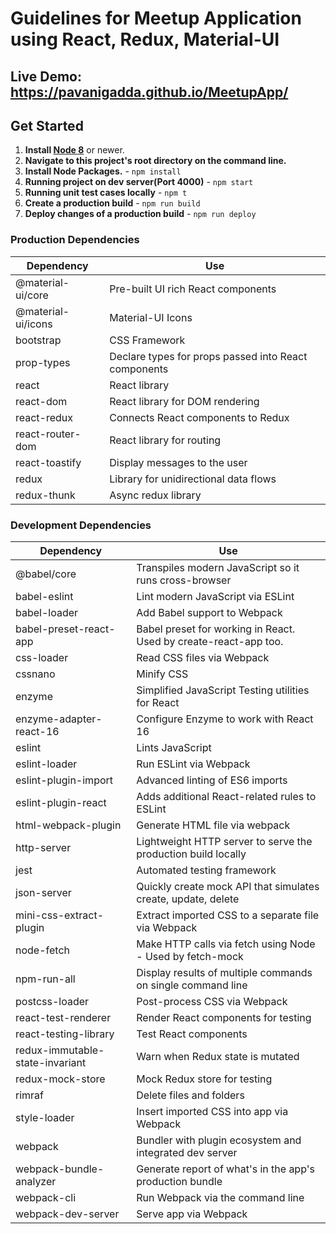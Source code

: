 # Guidelines for Meetup Application using React, Redux, Material-UI

## Live Demo: https://pavanigadda.github.io/MeetupApp/

## Get Started

1. **Install [Node 8](https://nodejs.org)** or newer.
2. **Navigate to this project's root directory on the command line.**
3. **Install Node Packages.** - `npm install`
4. **Running project on dev server(Port 4000)** - `npm start`
5. **Running unit test cases locally** - `npm t`
6. **Create a production build** - `npm run build`
7. **Deploy changes of a production build** - `npm run deploy`

### Production Dependencies

| **Dependency**     | **Use**                                              |
| ------------------ | ---------------------------------------------------- |
| @material-ui/core  | Pre-built UI rich React components                   |
| @material-ui/icons | Material-UI Icons                                    |
| bootstrap          | CSS Framework                                        |
| prop-types         | Declare types for props passed into React components |
| react              | React library                                        |
| react-dom          | React library for DOM rendering                      |
| react-redux        | Connects React components to Redux                   |
| react-router-dom   | React library for routing                            |
| react-toastify     | Display messages to the user                         |
| redux              | Library for unidirectional data flows                |
| redux-thunk        | Async redux library                                  |

### Development Dependencies

| **Dependency**                  | **Use**                                                          |
| ------------------------------- | ---------------------------------------------------------------- |
| @babel/core                     | Transpiles modern JavaScript so it runs cross-browser            |
| babel-eslint                    | Lint modern JavaScript via ESLint                                |
| babel-loader                    | Add Babel support to Webpack                                     |
| babel-preset-react-app          | Babel preset for working in React. Used by create-react-app too. |
| css-loader                      | Read CSS files via Webpack                                       |
| cssnano                         | Minify CSS                                                       |
| enzyme                          | Simplified JavaScript Testing utilities for React                |
| enzyme-adapter-react-16         | Configure Enzyme to work with React 16                           |
| eslint                          | Lints JavaScript                                                 |
| eslint-loader                   | Run ESLint via Webpack                                           |
| eslint-plugin-import            | Advanced linting of ES6 imports                                  |
| eslint-plugin-react             | Adds additional React-related rules to ESLint                    |
| html-webpack-plugin             | Generate HTML file via webpack                                   |
| http-server                     | Lightweight HTTP server to serve the production build locally    |
| jest                            | Automated testing framework                                      |
| json-server                     | Quickly create mock API that simulates create, update, delete    |
| mini-css-extract-plugin         | Extract imported CSS to a separate file via Webpack              |
| node-fetch                      | Make HTTP calls via fetch using Node - Used by fetch-mock        |
| npm-run-all                     | Display results of multiple commands on single command line      |
| postcss-loader                  | Post-process CSS via Webpack                                     |
| react-test-renderer             | Render React components for testing                              |
| react-testing-library           | Test React components                                            |
| redux-immutable-state-invariant | Warn when Redux state is mutated                                 |
| redux-mock-store                | Mock Redux store for testing                                     |
| rimraf                          | Delete files and folders                                         |
| style-loader                    | Insert imported CSS into app via Webpack                         |
| webpack                         | Bundler with plugin ecosystem and integrated dev server          |
| webpack-bundle-analyzer         | Generate report of what's in the app's production bundle         |
| webpack-cli                     | Run Webpack via the command line                                 |
| webpack-dev-server              | Serve app via Webpack                                            |

